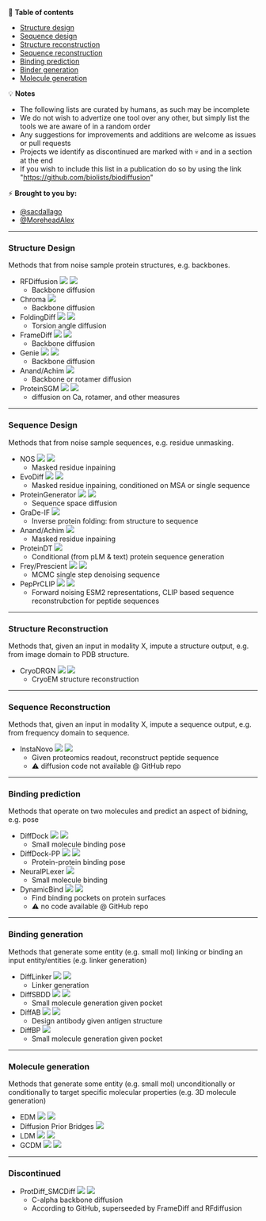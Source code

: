 📖 **Table of contents**
* [Structure design](#structdes)
* [Sequence design](#seqdes)
* [Structure reconstruction](#structrec)
* [Sequence reconstruction](#seqrec)
* [Binding prediction](#bindpos)
* [Binder generation](#bindgen)
* [Molecule generation](#molgen)


💡 **Notes**
- The following lists are curated by humans, as such may be incomplete
- We do not wish to advertize one tool over any other, but simply list the tools we are aware of in a random order
- Any suggestions for improvements and additions are welcome as issues or pull requests
- Projects we identify as discontinued are marked with 💀 and in a section at the end
- If you wish to include this list in a publication do so by using the link "https://github.com/biolists/biodiffusion"

⚡️ **Brought to you by:** 
- [@sacdallago](https://twitter.com/sacdallago)
- [@MoreheadAlex](https://twitter.com/MoreheadAlex) 

----

<a name="structdes"></a>
### Structure Design
Methods that from noise sample protein structures, e.g. backbones.

  - RFDiffusion
  [![](https://img.shields.io/badge/repo-PyTorch-yellowgreen)](https://github.com/RosettaCommons/RFdiffusion)
  [![](https://img.shields.io/badge/DOI-10.1038%2Fs41586--023--06415--8-lightgrey)](https://doi.org/10.1038/s41586-023-06415-8)
    - Backbone diffusion
  - Chroma
  [![](https://img.shields.io/badge/DOI-10.1101%2F2022.12.01.518682-lightgrey)](https://doi.org/10.1101/2022.12.01.518682)
    - Backbone diffusion
  - FoldingDiff
  [![](https://img.shields.io/badge/repo-PyTorch-yellowgreen)](https://github.com/microsoft/foldingdiff)
  [![](https://img.shields.io/badge/arxiv-2209.15611-lightgrey)](https://arxiv.org/abs/2209.15611)
    - Torsion angle diffusion
  - FrameDiff
  [![](https://img.shields.io/badge/repo-PyTorch-yellowgreen)](https://github.com/jasonkyuyim/se3_diffusion)
  [![](https://img.shields.io/badge/arxiv-2302.02277-lightgrey)](https://arxiv.org/abs/2302.02277)
    - Backbone diffusion
  - Genie
  [![](https://img.shields.io/badge/repo-PyTorch-yellowgreen)](https://github.com/aqlaboratory/genie)
  [![](https://img.shields.io/badge/arxiv-2301.12485-lightgrey)](https://arxiv.org/abs/2301.12485)
    - Backbone diffusion
  - Anand/Achim
  [![](https://img.shields.io/badge/arxiv-2205.15019-lightgrey)](https://arxiv.org/abs/2205.15019)
    - Backbone or rotamer diffusion
  - ProteinSGM
  [![](https://img.shields.io/badge/repo-PyTorch-yellowgreen)](https://gitlab.com/mjslee0921/proteinsgm)
  [![](https://img.shields.io/badge/DOI-10.1038%2Fs43588--023--00440--3-lightgrey)](https://doi.org/10.1038/s43588-023-00440-3)
    - diffusion on Ca, rotamer, and other measures

----

<a name="seqdes"></a>
### Sequence Design
Methods that from noise sample sequences, e.g. residue unmasking.

  - NOS
  [![](https://img.shields.io/badge/repo-PyTorch-yellowgreen)](https://github.com/ngruver/NOS)
  [![](https://img.shields.io/badge/arxiv-2305.20009-lightgrey)](https://arxiv.org/abs/2305.20009)
    - Masked residue inpaining
  - EvoDiff
  [![](https://img.shields.io/badge/repo-PyTorch-yellowgreen)](https://github.com/microsoft/evodiff)
  [![](https://img.shields.io/badge/DOI-10.1101%2F2023.09.11.556673-lightgrey)](https://doi.org/10.1101/2022.09.11.556673)
    - Masked residue inpaining, conditioned on MSA or single sequence
  - ProteinGenerator
  [![](https://img.shields.io/badge/repo-PyTorch-yellowgreen)](https://github.com/RosettaCommons/protein_generator)
  [![](https://img.shields.io/badge/DOI-10.1101%2F2023.05.08.539766-lightgrey)](https://doi.org/10.1101/2023.05.08.539766)
    - Sequence space diffusion
  - GraDe-IF
  [![](https://img.shields.io/badge/arxiv-2306.16819-lightgrey)](https://arxiv.org/abs/2306.16819)
    - Inverse protein folding: from structure to sequence
  - Anand/Achim
  [![](https://img.shields.io/badge/arxiv-2205.15019-lightgrey)](https://arxiv.org/abs/2205.15019)
    - Masked residue inpaining
  - ProteinDT
  [![](https://img.shields.io/badge/arxiv-2302.04611-lightgrey)](https://arxiv.org/abs/2302.04611)
    - Conditional (from pLM & text) protein sequence generation
  - Frey/Prescient
  [![](https://img.shields.io/badge/repo-PyTorch-yellowgreen)](https://github.com/Genentech/walk-jump)
  [![](https://img.shields.io/badge/arxiv-2306.12360-lightgrey)](https://arxiv.org/abs/2306.12360)
    - MCMC single step denoising sequence
  - PepPrCLIP
  [![](https://img.shields.io/badge/repo-PyTorch-yellowgreen)](https://github.com/programmablebio/pepprclip)
  [![](https://img.shields.io/badge/DOI-10.1101%2F2023.06.26.546591-lightgrey)](https://doi.org/10.1101/2023.06.26.546591)
    - Forward noising ESM2 representations, CLIP based sequence reconstrubction for peptide sequences

----

<a name="structrec"></a>
### Structure Reconstruction
Methods that, given an input in modality X, impute a structure output, e.g. from image domain to PDB structure.
  - CryoDRGN 
  [![](https://img.shields.io/badge/repo-PyTorch-yellowgreen)](https://github.com/ml-struct-bio/cryodrgn)
  [![](https://img.shields.io/badge/DOI-10.1038%2Fs41592--020--01049--4-lightgrey)](https://doi.org/10.1038/s41592-020-01049-4)
    - CryoEM structure reconstruction

----

<a name="seqrec"></a>
### Sequence Reconstruction
Methods that, given an input in modality X, impute a sequence output, e.g. from frequency domain to sequence.
  - InstaNovo 
  [![](https://img.shields.io/badge/repo-PyTorch-yellowgreen)](https://github.com/instadeepai/InstaNovo)
  [![](https://img.shields.io/badge/DOI-10.1101%2F2023.08.30.555055-lightgrey)](https://doi.org/10.1101/2023.08.30.555055)
    - Given proteomics readout, reconstruct peptide sequence
    - ⚠️ diffusion code not available @ GitHub repo
----

<a name="bindpos"></a>
### Binding prediction
Methods that operate on two molecules and predict an aspect of bidning, e.g. pose
  - DiffDock 
  [![](https://img.shields.io/badge/repo-PyTorch-yellowgreen)](https://github.com/gcorso/DiffDock)
  [![](https://img.shields.io/badge/arxiv-2210.01776-lightgrey)](https://arxiv.org/abs/2210.01776)
    - Small molecule binding pose
  - DiffDock-PP
  [![](https://img.shields.io/badge/repo-PyTorch-yellowgreen)](https://github.com/ketatam/DiffDock-PP)
  [![](https://img.shields.io/badge/arxiv-2304.03889-lightgrey)](https://arxiv.org/abs/2304.03889)
    - Protein-protein binding pose
  - NeuralPLexer 
  [![](https://img.shields.io/badge/arxiv-2209.15171-lightgrey)](https://arxiv.org/abs/2209.15171)
    - Small molecule binding
  - DynamicBind
  [![](https://img.shields.io/badge/repo-PyTorch-yellowgreen)](https://github.com/luwei0917/DynamicBind)
  [![](https://img.shields.io/badge/DOI-10.21203%2Frs.3.rs--3225151-lightgrey)](https://doi.org/10.21203/rs.3.rs-3225151/v1)
    - Find binding pockets on protein surfaces
    - ⚠️ no code available @ GitHub repo

----

<a name="bindgen"></a>
### Binding generation
Methods that generate some entity (e.g. small mol) linking or binding an input entity/entities (e.g. linker generation)
  - DiffLinker
  [![](https://img.shields.io/badge/repo-PyTorch-yellowgreen)](https://github.com/igashov/DiffLinker)
  [![](https://img.shields.io/badge/arxiv-2210.05274-lightgrey)](https://arxiv.org/abs/2210.05274)
    - Linker generation
  - DiffSBDD
  [![](https://img.shields.io/badge/repo-PyTorch-yellowgreen)](https://github.com/arneschneuing/DiffSBDD)
  [![](https://img.shields.io/badge/arxiv-2210.13695-lightgrey)](https://arxiv.org/abs/2210.13695)
    - Small molecule generation given pocket
  - DiffAB
  [![](https://img.shields.io/badge/repo-PyTorch-yellowgreen)](https://github.com/luost26/diffab)
  [![](https://img.shields.io/badge/DOI-10.1101%2F2022.07.10.499510-lightgrey)](https://doi.org/10.1101/2022.07.10.499510)
    - Design antibody given antigen structure
  - DiffBP
  [![](https://img.shields.io/badge/arxiv-2211.11214-lightgrey)](https://arxiv.org/abs/2211.11214)
    - Small molecule generation given pocket

----

<a name="molgen"></a>
### Molecule generation
Methods that generate some entity (e.g. small mol) unconditionally or conditionally to target specific molecular properties (e.g. 3D molecule generation)
  - EDM
  [![](https://img.shields.io/badge/repo-PyTorch-yellowgreen)](https://github.com/ehoogeboom/e3_diffusion_for_molecules)
  [![](https://img.shields.io/badge/arxiv-2203.17003-lightgrey)](https://arxiv.org/abs/2203.17003)
  - Diffusion Prior Bridges
  [![](https://img.shields.io/badge/arxiv-2209.00865-lightgrey)](https://arxiv.org/abs/2209.00865)
  - LDM
  [![](https://img.shields.io/badge/repo-PyTorch-yellowgreen)](https://github.com/MinkaiXu/GeoLDM)
  [![](https://img.shields.io/badge/arxiv-2305.01140-lightgrey)](https://arxiv.org/abs/2305.01140)
  - GCDM
  [![](https://img.shields.io/badge/repo-PyTorch-yellowgreen)](https://github.com/BioinfoMachineLearning/bio-diffusion)
  [![](https://img.shields.io/badge/arxiv-2302.04313-lightgrey)](https://arxiv.org/abs/2302.04313)

----

<a name="Discontinued"></a>
### Discontinued

  - ProtDiff_SMCDiff
  [![](https://img.shields.io/badge/repo-PyTorch-yellowgreen)](https://github.com/blt2114/ProtDiff_SMCDiff)
  [![](https://img.shields.io/badge/arxiv-2206.04119-lightgrey)](https://arxiv.org/abs/2206.04119)
    - C-alpha backbone diffusion
    - According to GitHub, superseeded by FrameDiff and RFdiffusion
   
